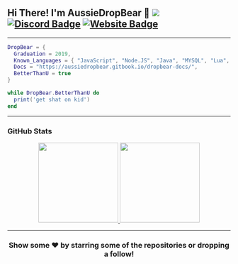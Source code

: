 ## Hi There! I'm AussieDropBear 👋 ![](https://komarev.com/ghpvc/?username=xanex-js&label=Views&color=ff69b4&style=flat) [![Discord Badge](https://img.shields.io/badge/-Discord-9B9B9B?style=flat&logo=Discord&logoColor=white&color=ff69b4)](https://discord.gg/ZBnZTQSBJg) [![Website Badge](https://img.shields.io/badge/Website-9B9B9B?style=flat&logo=google-chrome&logoColor=white&color=ff69b4)](https://aussiedropbear.gitbook.io/dropbear-docs/)

---
```lua
DropBear = {
  Graduation = 2019,
  Known_Languages = { "JavaScript", "Node.JS", "Java", "MYSQL", "Lua", "C#", "HTML/CSS", "Ruby on Rails", "Python" },
  Docs = "https://aussiedropbear.gitbook.io/dropbear-docs/",
  BetterThanU = true
}

while DropBear.BetterThanU do 
  print('get shat on kid')
end

```

---

### GitHub Stats
<p align="center">
<a href="https://github.com/Xanex-JS">
  <img height="180em" src="https://github-readme-stats.vercel.app/api?username=Xanex-JS&show_icons=true&title_color=5865F2&icon_color=5865F2&text_color=FFFFFF&bg_color=171B23&include_all_commits=true&count_private=true"/>
  <img height="180em" src="https://github-readme-stats.vercel.app/api/top-langs/?username=Xanex-JS&layout=compact&langs_count=8&title_color=5865F2&icon_color=5865F2&text_color=FFFFFF&bg_color=171B23"/>
</a>
</p>

---

<h3 align=center>Show some ❤️ by starring some of the repositories or dropping a follow!</h3>

